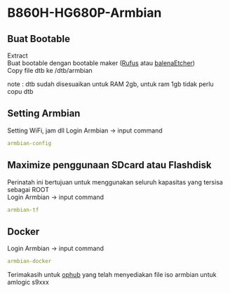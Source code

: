 # B860H-HG680P-Armbian

## Buat Bootable  
Extract  
Buat bootable dengan bootable maker ([Rufus](https://rufus.ie/) atau [balenaEtcher](https://www.balena.io/etcher/))  
Copy file dtb ke /dtb/armbian  

note : dtb sudah disesuaikan untuk RAM 2gb, untuk ram 1gb tidak perlu copu dtb

## Setting Armbian  
Setting WiFi, jam dll
Login Armbian -> input command
```yaml
armbian-config
```

## Maximize penggunaan SDcard atau Flashdisk  
Perinatah ini bertujuan untuk menggunakan seluruh kapasitas yang tersisa sebagai ROOT  
Login Armbian -> input command
```yaml
armbian-tf
```

## Docker
Login Armbian -> input command
```yaml
armbian-docker
```
  
  
Terimakasih untuk [ophub](https://github.com/ophub) yang telah menyediakan file iso armbian untuk amlogic s9xxx
